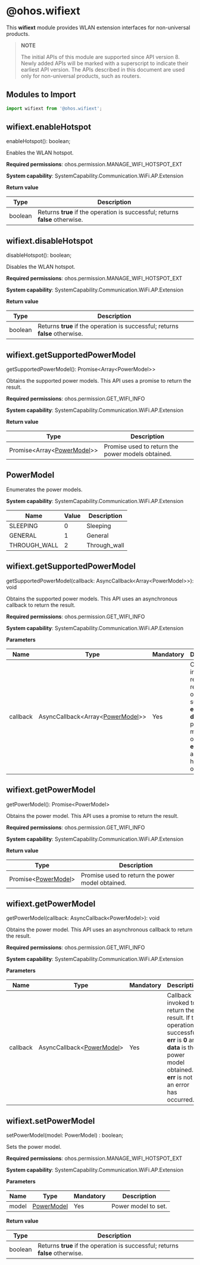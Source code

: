 # @ohos.wifiext

This **wifiext** module provides WLAN extension interfaces for non-universal products.

> **NOTE**
>
> The initial APIs of this module are supported since API version 8. Newly added APIs will be marked with a superscript to indicate their earliest API version.
The APIs described in this document are used only for non-universal products, such as routers.


## Modules to Import

```js
import wifiext from '@ohos.wifiext';
```

## wifiext.enableHotspot

enableHotspot(): boolean;

Enables the WLAN hotspot.

**Required permissions**: ohos.permission.MANAGE_WIFI_HOTSPOT_EXT

**System capability**: SystemCapability.Communication.WiFi.AP.Extension

**Return value**

  | **Type**| **Description**|
  | -------- | -------- |
  | boolean | Returns **true** if the operation is successful; returns **false** otherwise.|


## wifiext.disableHotspot

disableHotspot(): boolean;

Disables the WLAN hotspot.

**Required permissions**: ohos.permission.MANAGE_WIFI_HOTSPOT_EXT

**System capability**: SystemCapability.Communication.WiFi.AP.Extension

**Return value**

  | **Type**| **Description**|
  | -------- | -------- |
  | boolean | Returns **true** if the operation is successful; returns **false** otherwise.|


## wifiext.getSupportedPowerModel

getSupportedPowerModel(): Promise&lt;Array&lt;PowerModel&gt;&gt;

Obtains the supported power models. This API uses a promise to return the result.

**Required permissions**: ohos.permission.GET_WIFI_INFO

**System capability**: SystemCapability.Communication.WiFi.AP.Extension

**Return value**

  | Type| Description|
  | -------- | -------- |
  | Promise&lt;Array&lt;[PowerModel](#powermodel)&gt;&gt; | Promise used to return the power models obtained.|


## PowerModel

Enumerates the power models.

**System capability**: SystemCapability.Communication.WiFi.AP.Extension

| Name| Value| Description|
| -------- | -------- | -------- |
| SLEEPING | 0 | Sleeping|
| GENERAL | 1 | General|
| THROUGH_WALL | 2 | Through_wall|


## wifiext.getSupportedPowerModel

getSupportedPowerModel(callback: AsyncCallback&lt;Array&lt;PowerModel&gt;&gt;): void

Obtains the supported power models. This API uses an asynchronous callback to return the result.

**Required permissions**: ohos.permission.GET_WIFI_INFO

**System capability**: SystemCapability.Communication.WiFi.AP.Extension

**Parameters**

  | Name| Type| Mandatory| Description|
  | -------- | -------- | -------- | -------- |
  | callback | AsyncCallback&lt;Array&lt;[PowerModel](#powermodel)&gt;&gt; | Yes| Callback invoked to return the result. If the operation is successful, **err** is 0 and **data** is the power models obtained. If **err** is not **0**, an error has occurred.|


## wifiext.getPowerModel

getPowerModel(): Promise&lt;PowerModel&gt;

Obtains the power model. This API uses a promise to return the result.

**Required permissions**: ohos.permission.GET_WIFI_INFO

**System capability**: SystemCapability.Communication.WiFi.AP.Extension

**Return value**

  | Type| Description|
  | -------- | -------- |
  | Promise&lt;[PowerModel](#powermodel)&gt; | Promise used to return the power model obtained.|


## wifiext.getPowerModel

getPowerModel(callback: AsyncCallback&lt;PowerModel&gt;): void

Obtains the power model. This API uses an asynchronous callback to return the result.

**Required permissions**: ohos.permission.GET_WIFI_INFO

**System capability**: SystemCapability.Communication.WiFi.AP.Extension

**Parameters**

  | Name| Type| Mandatory| Description|
  | -------- | -------- | -------- | -------- |
  | callback | AsyncCallback&lt;[PowerModel](#powermodel)&gt; | Yes| Callback invoked to return the result. If the operation is successful, **err** is **0** and **data** is the power model obtained. If **err** is not **0**, an error has occurred.|


## wifiext.setPowerModel

setPowerModel(model: PowerModel) : boolean;

 Sets the power model.

**Required permissions**: ohos.permission.MANAGE_WIFI_HOTSPOT_EXT

**System capability**: SystemCapability.Communication.WiFi.AP.Extension

**Parameters**

  | Name| Type| Mandatory| Description|
  | -------- | -------- | -------- | -------- |
  | model | [PowerModel](#powermodel) | Yes| Power model to set.|

**Return value**

  | **Type**| **Description**|
  | -------- | -------- |
  | boolean | Returns **true** if the operation is successful; returns **false** otherwise.|
